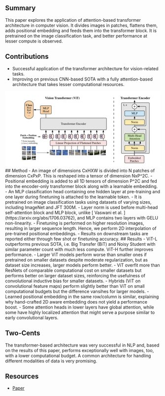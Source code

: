 ## Summary
This paper explores the application of attention-based transformer architecture in computer vision. It divides images in patches, flattens them, adds positional embedding and feeds them into the transformer block. It is pretrained on the image classification task, and better performance at lesser compute is observed.

## Contributions

- Successful application of the transformer architecture for vision-related tasks.
- Improving on previous CNN-based SOTA with a fully attention-based architecture that takes lesser computational resources.
<img src="../images/ViT_architecture.png">
## Method
- An image of dimensions CxHXW is divided into N patches of dimension CxPxP. This is reshaped into a tensor of dimension NxP^2C. 
- Positional embedding is added to all 1D tensors of dimension P^2C and fed into the encoder-only transformer block along with a learnable embedding.
- An MLP classification head containing one hidden layer at pre-training and one layer during finetuning is attached to the learnable token.
- It is pretrained on image classification tasks using datasets of varying sizes, including ImageNet and JFT 300M. 
- Layer norm is used before multi-head self-attention block and MLP block, unlike  [ Vaswani et al. ](https://arxiv.org/abs/1706.03762), and MLP contains two layers with GELU non-linearity.
- Finetuning is performed on higher resolution images, resulting in larger sequence length. Hence, we perform 2D interpolation of pre-trained positional embeddings.
- Results on downstream tasks are reported either through few shot or finetuning accuracy.
## Results
- ViT-L outperforms previous SOTA, i.e. Big Transfer (BiT) and Noisy Student with similar parameter count with much less compute. ViT-H further improves performance.
- Larger ViT models perform worse than smaller ones if pretrained on smaller datasets despite moderate regularization, but as dataset size increases, larger models perform better.
- ViT overfit more than ResNets of comparable computational cost on smaller datasets but performs better on larger dataset sizes, reinforcing the usefulness of convolutional inductive bias for smaller datasets.
- Hybrids (ViT on convolutional feature maps) perform slightly better than ViT on small computational budgets but the difference vansihes for larger models.
- Learned positional embedding in the same row/column is similar, explaining why hand-crafted 2D aware embedding does not yield a performance boost.
- Some attention heads in lower layers have global attention, while some have highly localized attention that might serve a purpose similar to early convolutional layers. 


## Two-Cents

The transformer-based architecture was very successful in NLP and, based on the results of this paper, performs exceptionally well with images, too, with a lower computational budget. A common architecture for handling different modalities of data is very promising.

## Resources
- [Paper](https://arxiv.org/abs/2010.11929)